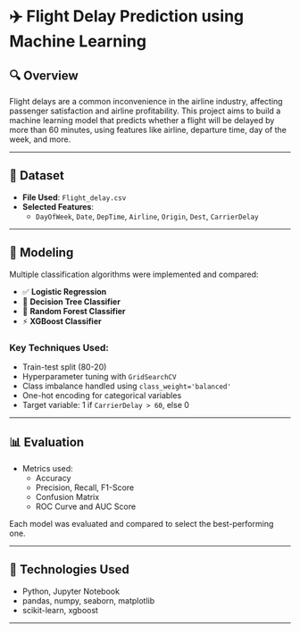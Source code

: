 # ✈️ Flight Delay Prediction using Machine Learning

## 🔍 Overview

Flight delays are a common inconvenience in the airline industry, affecting passenger satisfaction and airline profitability. This project aims to build a machine learning model that predicts whether a flight will be delayed by more than 60 minutes, using features like airline, departure time, day of the week, and more.

---

## 📁 Dataset
- **File Used**: `Flight_delay.csv`
- **Selected Features**:
  - `DayOfWeek`, `Date`, `DepTime`, `Airline`, `Origin`, `Dest`, `CarrierDelay`

---

## 🧠 Modeling

Multiple classification algorithms were implemented and compared:

- ✅ **Logistic Regression**
- 🌲 **Decision Tree Classifier**
- 🌳 **Random Forest Classifier**
- ⚡ **XGBoost Classifier**

### Key Techniques Used:
- Train-test split (80-20)
- Hyperparameter tuning with `GridSearchCV`
- Class imbalance handled using `class_weight='balanced'`
- One-hot encoding for categorical variables
- Target variable: 1 if `CarrierDelay > 60`, else 0

---

## 📊 Evaluation

- Metrics used:
  - Accuracy
  - Precision, Recall, F1-Score
  - Confusion Matrix
  - ROC Curve and AUC Score

Each model was evaluated and compared to select the best-performing one.

---

## 🔧 Technologies Used

- Python, Jupyter Notebook
- pandas, numpy, seaborn, matplotlib
- scikit-learn, xgboost

---

